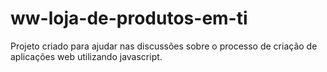 # ww-loja-de-produtos-em-ti
Projeto criado para ajudar nas discussões sobre o processo de criação de aplicações web utilizando javascript.
